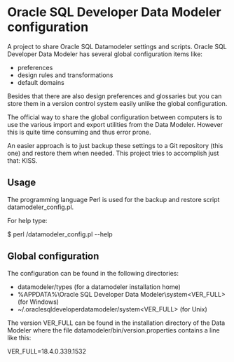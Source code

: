 # Oracle SQL Developer Data Modeler configuration

A project to share Oracle SQL Datamodeler settings and scripts.
Oracle SQL Developer Data Modeler has several global configuration items like:
* preferences
* design rules and transformations
* default domains

Besides that there are also design preferences and glossaries but you can
store them in a version control system easily unlike the global configuration.

The official way to share the global configuration between computers is to use
the various import and export utilities from the Data Modeler. However this is
quite time consuming and thus error prone.

An easier approach is to just backup these settings to a Git repository (this
one) and restore them when needed. This project tries to accomplish just that: KISS.

## Usage

The programming language Perl is used for the backup and restore script
datamodeler_config.pl.

For help type:

$ perl <path to>/datamodeler_config.pl --help

## Global configuration

The configuration can be found in the following directories:
* datamodeler/types (for a datamodeler installation home)
* %APPDATA%\Oracle SQL Developer Data Modeler\system<VER_FULL> (for Windows)
* ~/.oraclesqldeveloperdatamodeler/system<VER_FULL> (for Unix)

The version  VER_FULL can be found in the installation directory of the Data Modeler
where the file datamodeler/bin/version.properties contains a line like this:

  VER_FULL=18.4.0.339.1532

